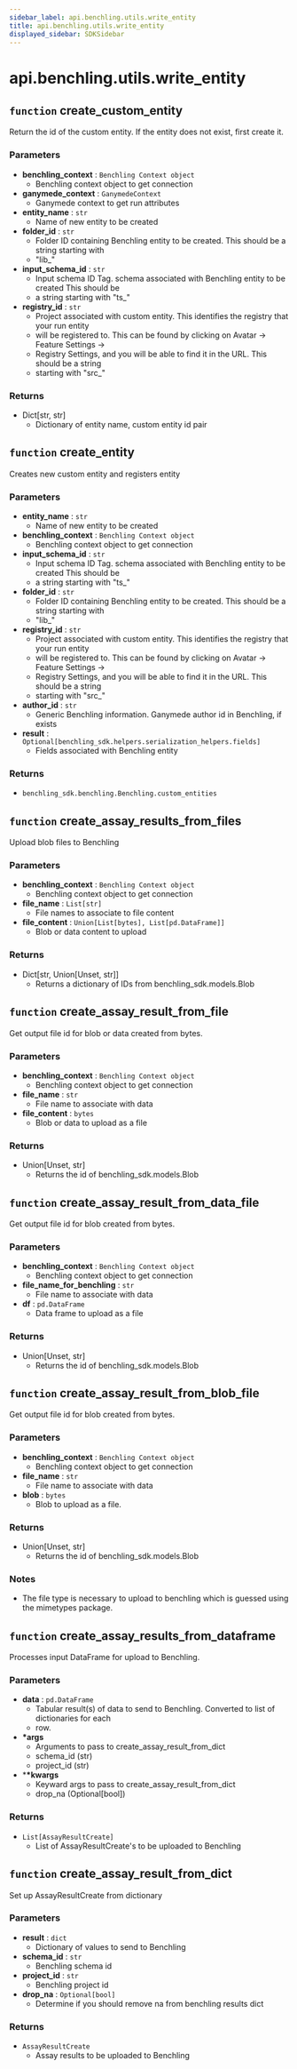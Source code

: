 ```yaml
---
sidebar_label: api.benchling.utils.write_entity
title: api.benchling.utils.write_entity
displayed_sidebar: SDKSidebar
--- 
```



# api.benchling.utils.write_entity



##  `function` create_custom_entity
Return the id of the custom entity. If the entity does not exist, first create it.

###  Parameters
- **benchling_context** : `Benchling Context object`
    - Benchling context object to get connection
- **ganymede_context** : `GanymedeContext`
    - Ganymede context to get run attributes
- **entity_name** : `str`
    - Name of new entity to be created
- **folder_id** : `str`
    - Folder ID containing Benchling entity to be created. This should be a string starting with
    - "lib_"
- **input_schema_id** : `str`
    - Input schema ID Tag. schema associated with Benchling entity to be created This should be
    - a string starting with "ts_"
- **registry_id** : `str`
    - Project associated with custom entity.  This identifies the registry that your run entity
    - will be registered to.  This can be found by clicking on Avatar -> Feature Settings ->
    - Registry Settings, and you will be able to find it in the URL.  This should be a string
    - starting with "src_"

###  Returns
- Dict[str, str]
    - Dictionary of entity name, custom entity id pair


##  `function` create_entity
Creates new custom entity and registers entity

###  Parameters
- **entity_name** : `str`
    - Name of new entity to be created
- **benchling_context** : `Benchling Context object`
    - Benchling context object to get connection
- **input_schema_id** : `str`
    - Input schema ID Tag. schema associated with Benchling entity to be created This should be
    - a string starting with "ts_"
- **folder_id** : `str`
    - Folder ID containing Benchling entity to be created. This should be a string starting with
    - "lib_"
- **registry_id** : `str`
    - Project associated with custom entity.  This identifies the registry that your run entity
    - will be registered to.  This can be found by clicking on Avatar -> Feature Settings ->
    - Registry Settings, and you will be able to find it in the URL.  This should be a string
    - starting with "src_"
- **author_id** : `str`
    - Generic Benchling information. Ganymede author id in Benchling, if exists
- **result** : `Optional[benchling_sdk.helpers.serialization_helpers.fields]`
    - Fields associated with Benchling entity

###  Returns
- `benchling_sdk.benchling.Benchling.custom_entities`


##  `function` create_assay_results_from_files
Upload blob files to Benchling

###  Parameters
- **benchling_context** : `Benchling Context object`
    - Benchling context object to get connection
- **file_name** : `List[str]`
    - File names to associate to file content
- **file_content** : `Union[List[bytes], List[pd.DataFrame]]`
    - Blob or data content to upload

###  Returns
- Dict[str, Union[Unset, str]]
    - Returns a dictionary of IDs from benchling_sdk.models.Blob


##  `function` create_assay_result_from_file
Get output file id for blob or data created from bytes.

###  Parameters
- **benchling_context** : `Benchling Context object`
    - Benchling context object to get connection
- **file_name** : `str`
    - File name to associate with data
- **file_content** : `bytes`
    - Blob or data to upload as a file

###  Returns
- Union[Unset, str]
    - Returns the id of benchling_sdk.models.Blob


##  `function` create_assay_result_from_data_file
Get output file id for blob created from bytes.

###  Parameters
- **benchling_context** : `Benchling Context object`
    - Benchling context object to get connection
- **file_name_for_benchling** : `str`
    - File name to associate with data
- **df** : `pd.DataFrame`
    - Data frame to upload as a file

###  Returns
- Union[Unset, str]
    - Returns the id of benchling_sdk.models.Blob


##  `function` create_assay_result_from_blob_file
Get output file id for blob created from bytes.

###  Parameters
- **benchling_context** : `Benchling Context object`
    - Benchling context object to get connection
- **file_name** : `str`
    - File name to associate with data
- **blob** : `bytes`
    - Blob to upload as a file.

###  Returns
- Union[Unset, str]
    - Returns the id of benchling_sdk.models.Blob

###  Notes
- The file type is necessary to upload to benchling which is guessed using the mimetypes package.


##  `function` create_assay_results_from_dataframe
Processes input DataFrame for upload to Benchling.

###  Parameters
- **data** : `pd.DataFrame`
    - Tabular result(s) of data to send to Benchling. Converted to list of dictionaries for each
    - row.
- **\*args**
    - Arguments to pass to create_assay_result_from_dict
    - schema_id (str)
    - project_id (str)
- ***\*kwargs**
    - Keyward args to pass to create_assay_result_from_dict
    - drop_na (Optional[bool])

###  Returns
- `List[AssayResultCreate]`
    - List of AssayResultCreate's to be uploaded to Benchling


##  `function` create_assay_result_from_dict
Set up AssayResultCreate from dictionary

###  Parameters
- **result** : `dict`
    - Dictionary of values to send to Benchling
- **schema_id** : `str`
    - Benchling schema id
- **project_id** : `str`
    - Benchling project id
- **drop_na** : `Optional[bool]`
    - Determine if you should remove na from benchling results dict

###  Returns
- `AssayResultCreate`
    - Assay results to be uploaded to Benchling